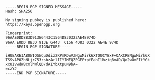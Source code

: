 ```
-----BEGIN PGP SIGNED MESSAGE-----
Hash: SHA256

My signing pubkey is published here:
https://keys.openpgp.org

Fingerprint:
96AAE0DD8B3D913E6443C1564D830322AE4E974D
96AA E0DD 8B3D 913E 6443  C156 4D83 0322 AE4E 974D
-----BEGIN PGP SIGNATURE-----

iHUEAREIAB0WIQSWquDdiz2RPmRDwVZNgwMirk6XTQUCYBxF+QAKCRBNgwMirk6X
TSSvAP0ZhNLjr753rsbzArlIIYIMEQZPGEF+pfEahIlhziq8mAD/Qo2wOmFItYGk
xxUIvwdWBcXlhWlQD/dAIYbXtpuN9bA=
=czYJ
-----END PGP SIGNATURE-----
```

<!--
**jonasbits/jonasbits** is a ✨ _special_ ✨ repository because its `README.md` (this file) appears on your GitHub profile.

Here are some ideas to get you started:

- 🔭 I’m currently working on ...
- 🌱 I’m currently learning ...
- 👯 I’m looking to collaborate on ...
- 🤔 I’m looking for help with ...
- 💬 Ask me about ...
- 📫 How to reach me: ...
- 😄 Pronouns: ...
- ⚡ Fun fact: ...
-->
